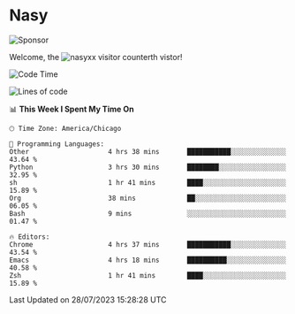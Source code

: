 # Nasy

<!--
<p align="center">
<img height="200" src="https://github-readme-stats.vercel.app/api?username=nasyxx&count_private=true&show_icons=true&theme=dracula&include_all_commits=true"/>
<img height="200" src="https://github-readme-stats.vercel.app/api/top-langs/?username=nasyxx&theme=dracula&hide=html,jupyter+notebook&count_private=true&show_icons=true"/>
</p>

  
----------------
-->

![Sponsor](https://img.shields.io/static/v1.svg?label=Sponsor&message=%E2%9D%A4&logo=GitHub&style=flat&color=pink)
 
Welcome, the ![nasyxx visitor counter](https://count.getloli.com/get/@nasyxx?theme=rule34)th vistor!
 
<!--START_SECTION:waka-->
![Code Time](http://img.shields.io/badge/Code%20Time-3%2C612%20hrs%2017%20mins-blue)

![Lines of code](https://img.shields.io/badge/From%20Hello%20World%20I%27ve%20Written-6.3%20million%20lines%20of%20code-blue)

📊 **This Week I Spent My Time On** 

```text
🕑︎ Time Zone: America/Chicago

💬 Programming Languages: 
Other                    4 hrs 38 mins       ███████████░░░░░░░░░░░░░░   43.64 % 
Python                   3 hrs 30 mins       ████████░░░░░░░░░░░░░░░░░   32.95 % 
sh                       1 hr 41 mins        ████░░░░░░░░░░░░░░░░░░░░░   15.89 % 
Org                      38 mins             ██░░░░░░░░░░░░░░░░░░░░░░░   06.05 % 
Bash                     9 mins              ░░░░░░░░░░░░░░░░░░░░░░░░░   01.47 % 

🔥 Editors: 
Chrome                   4 hrs 37 mins       ███████████░░░░░░░░░░░░░░   43.54 % 
Emacs                    4 hrs 18 mins       ██████████░░░░░░░░░░░░░░░   40.58 % 
Zsh                      1 hr 41 mins        ████░░░░░░░░░░░░░░░░░░░░░   15.89 % 
```


 Last Updated on 28/07/2023 15:28:28 UTC
<!--END_SECTION:waka-->

<!-- ![visitors](https://visitor-badge.laobi.icu/badge?page_id=nasyxx.nasyxx) -->
